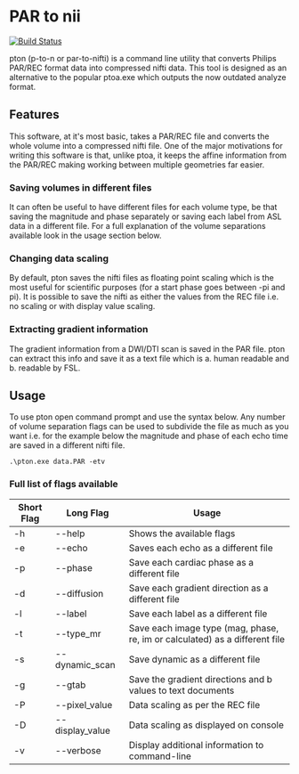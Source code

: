 # PAR to nii
[![Build Status](https://travis-ci.com/alexdaniel654/PAR_to_nii.svg?branch=master)](https://travis-ci.com/alexdaniel654/PAR_to_nii)

pton (p-to-n or par-to-nifti) is a command line utility that converts Philips PAR/REC format data into compressed nifti data. This tool is designed as an alternative to the popular ptoa.exe which outputs the now outdated analyze format.

## Features
This software, at it's most basic, takes a PAR/REC file and converts the whole volume into a compressed nifti file. One of the major motivations for writing this software is that, unlike ptoa, it keeps the affine information from the PAR/REC making working between multiple geometries far easier.

### Saving volumes in different files
It can often be useful to have different files for each volume type, be that saving the magnitude and phase separately or saving each label from ASL data in a different file. For a full explanation of the volume separations available look in the usage section below.

### Changing data scaling
By default, pton saves the nifti files as floating point scaling which is the most useful for scientific purposes (for a start phase goes between -pi and pi). It is possible to save the nifti as either the values from the REC file i.e. no scaling or with display value scaling.

### Extracting gradient information
The gradient information from a DWI/DTI scan is saved in the PAR file. pton can extract this info and save it as a text file which is a. human readable and b. readable by FSL.

## Usage

To use pton open command prompt and use the syntax below. Any number of volume separation flags can be used to subdivide the file as much as you want i.e. for the example below the magnitude and phase of each echo time are saved in a different nifti file.

``.\pton.exe data.PAR -etv``

### Full list of flags available

| Short Flag | Long Flag       | Usage                                                                       |
|------------|-----------------|-----------------------------------------------------------------------------|
| -h         | --help          | Shows the available flags                                                   |
| -e         | --echo          | Saves each echo as a different file                                         |
| -p         | --phase         | Save each cardiac phase as a different file                                 |
| -d         | --diffusion     | Save each gradient direction as a different file                            |
| -l         | --label         | Save each label as a different file                                         |
| -t         | --type_mr       | Save each image type (mag, phase, re, im or calculated) as a different file |
| -s         | --dynamic_scan  | Save dynamic as a different file                                            |
| -g         | --gtab          | Save the gradient directions and b values to text documents                 |
| -P         | --pixel_value   | Data scaling as per the REC file                                            |
| -D         | --display_value | Data scaling as displayed on console                                        |
| -v         | --verbose       | Display additional information to command-line                              |
